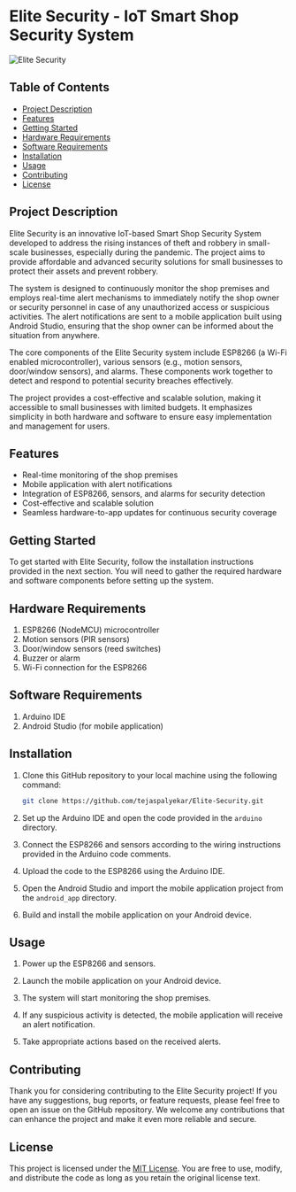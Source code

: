 # Elite Security - IoT Smart Shop Security System

![Elite Security](https://github.com/tejaspalyekar/Elite-Security/raw/main/images/elite_security.jpg)

## Table of Contents

- [Project Description](#project-description)
- [Features](#features)
- [Getting Started](#getting-started)
- [Hardware Requirements](#hardware-requirements)
- [Software Requirements](#software-requirements)
- [Installation](#installation)
- [Usage](#usage)
- [Contributing](#contributing)
- [License](#license)

## Project Description

Elite Security is an innovative IoT-based Smart Shop Security System developed to address the rising instances of theft and robbery in small-scale businesses, especially during the pandemic. The project aims to provide affordable and advanced security solutions for small businesses to protect their assets and prevent robbery.

The system is designed to continuously monitor the shop premises and employs real-time alert mechanisms to immediately notify the shop owner or security personnel in case of any unauthorized access or suspicious activities. The alert notifications are sent to a mobile application built using Android Studio, ensuring that the shop owner can be informed about the situation from anywhere.

The core components of the Elite Security system include ESP8266 (a Wi-Fi enabled microcontroller), various sensors (e.g., motion sensors, door/window sensors), and alarms. These components work together to detect and respond to potential security breaches effectively.

The project provides a cost-effective and scalable solution, making it accessible to small businesses with limited budgets. It emphasizes simplicity in both hardware and software to ensure easy implementation and management for users.

## Features

- Real-time monitoring of the shop premises
- Mobile application with alert notifications
- Integration of ESP8266, sensors, and alarms for security detection
- Cost-effective and scalable solution
- Seamless hardware-to-app updates for continuous security coverage

## Getting Started

To get started with Elite Security, follow the installation instructions provided in the next section. You will need to gather the required hardware and software components before setting up the system.

## Hardware Requirements

1. ESP8266 (NodeMCU) microcontroller
2. Motion sensors (PIR sensors)
3. Door/window sensors (reed switches)
4. Buzzer or alarm
5. Wi-Fi connection for the ESP8266

## Software Requirements

1. Arduino IDE
2. Android Studio (for mobile application)

## Installation

1. Clone this GitHub repository to your local machine using the following command:

   ```bash
   git clone https://github.com/tejaspalyekar/Elite-Security.git
   ```

2. Set up the Arduino IDE and open the code provided in the `arduino` directory.

3. Connect the ESP8266 and sensors according to the wiring instructions provided in the Arduino code comments.

4. Upload the code to the ESP8266 using the Arduino IDE.

5. Open the Android Studio and import the mobile application project from the `android_app` directory.

6. Build and install the mobile application on your Android device.

## Usage

1. Power up the ESP8266 and sensors.

2. Launch the mobile application on your Android device.

3. The system will start monitoring the shop premises.

4. If any suspicious activity is detected, the mobile application will receive an alert notification.

5. Take appropriate actions based on the received alerts.

## Contributing

Thank you for considering contributing to the Elite Security project! If you have any suggestions, bug reports, or feature requests, please feel free to open an issue on the GitHub repository. We welcome any contributions that can enhance the project and make it even more reliable and secure.

## License

This project is licensed under the [MIT License](https://opensource.org/licenses/MIT). You are free to use, modify, and distribute the code as long as you retain the original license text.
